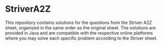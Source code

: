 # StriverA2Z

This repository contains solutions for the questions from the Striver A2Z sheet, organized in the same order as the original sheet. The solutions are provided in Java and are compatible with the respective online platforms where you may solve each specific problem according to the Striver sheet.
